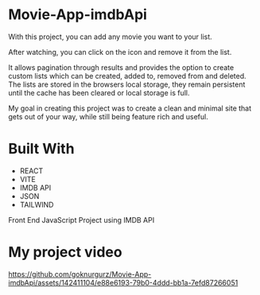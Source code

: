 # Movie-App-imdbApi

With this project, you can add any movie you want to your list.

After watching, you can click on the icon and remove it from the list.

It allows pagination through results and provides the option to create custom lists which can be created, added to, removed from and deleted. The lists are stored in the browsers local storage, they remain persistent until the cache has been cleared or local storage is full.

My goal in creating this project was to create a clean and minimal site that gets out of your way, while still being feature rich and useful.

# Built With

- REACT
- VITE
- IMDB API
- JSON
- TAILWIND

Front End JavaScript Project using IMDB API

# My project video


https://github.com/goknurgurz/Movie-App-imdbApi/assets/142411104/e88e6193-79b0-4ddd-bb1a-7efd87266051

